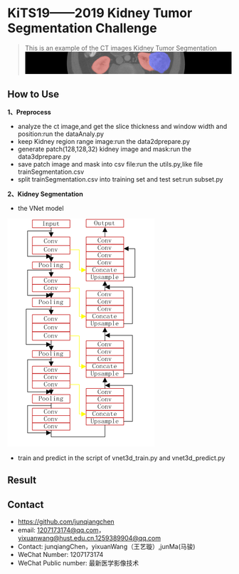 # KiTS19——2019 Kidney Tumor Segmentation Challenge
> This is an example of the CT images Kidney Tumor Segmentation
![](KiTS19_header.png)

## How to Use

**1、Preprocess**

* analyze the ct image,and get the slice thickness and window width and position:run the dataAnaly.py
* keep Kidney region range image:run the data2dprepare.py
* generate patch(128,128,32) kidney image and mask:run the data3dprepare.py
* save patch image and mask into csv file:run the utils.py,like file trainSegmentation.csv
* split trainSegmentation.csv into training set and test set:run subset.py

**2、Kidney Segmentation**
* the VNet model

![](3dVNet.png) 

* train and predict in the script of vnet3d_train.py and vnet3d_predict.py


## Result


## Contact
* https://github.com/junqiangchen
* email: 1207173174@qq.com，yixuanwang@hust.edu.cn,1259389904@qq.com
* Contact: junqiangChen，yixuanWang（王艺璇）,junMa(马骏)
* WeChat Number: 1207173174
* WeChat Public number: 最新医学影像技术

